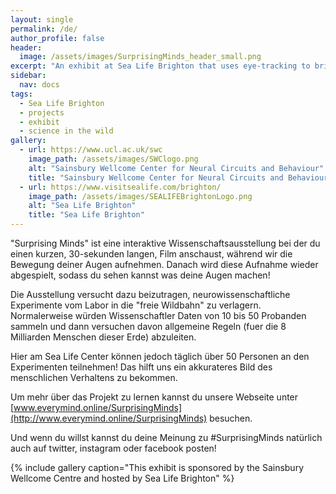 ```yaml
---
layout: single
permalink: /de/
author_profile: false
header:
  image: /assets/images/SurprisingMinds_header_small.png
excerpt: "An exhibit at Sea Life Brighton that uses eye-tracking to bring neuroscience 'into the wild'! "
sidebar:  
  nav: docs
tags:
  - Sea Life Brighton
  - projects
  - exhibit
  - science in the wild
gallery: 
  - url: https://www.ucl.ac.uk/swc
    image_path: /assets/images/SWClogo.png
    alt: "Sainsbury Wellcome Center for Neural Circuits and Behaviour"
    title: "Sainsbury Wellcome Center for Neural Circuits and Behaviour"
  - url: https://www.visitsealife.com/brighton/
    image_path: /assets/images/SEALIFEBrightonLogo.png
    alt: "Sea Life Brighton"
    title: "Sea Life Brighton"
---
```

"Surprising Minds" ist eine interaktive Wissenschaftsausstellung bei der du einen kurzen, 30-sekunden langen, Film anschaust, während wir die Bewegung deiner Augen aufnehmen. Danach wird diese Aufnahme wieder abgespielt, sodass du sehen kannst was deine Augen machen!

Die Ausstellung versucht dazu beizutragen, neurowissenschaftliche Experimente vom Labor in die "freie Wildbahn" zu verlagern. Normalerweise würden Wissenschaftler Daten von 10 bis 50 Probanden sammeln und dann versuchen davon allgemeine Regeln (fuer die 8 Milliarden Menschen dieser Erde) abzuleiten.

Hier am Sea Life Center können jedoch täglich über 50 Personen an den Experimenten teilnehmen! Das hilft uns ein akkurateres Bild des menschlichen Verhaltens zu bekommen.

Um mehr über das Projekt zu lernen kannst du unsere Webseite unter [www.everymind.online/SurprisingMinds](http://www.everymind.online/SurprisingMinds) besuchen. 

Und wenn du willst kannst du deine Meinung zu #SurprisingMinds natürlich auch auf twitter, instagram oder facebook posten!

{% include gallery caption="This exhibit is sponsored by the Sainsbury Wellcome Centre and hosted by Sea Life Brighton" %}

